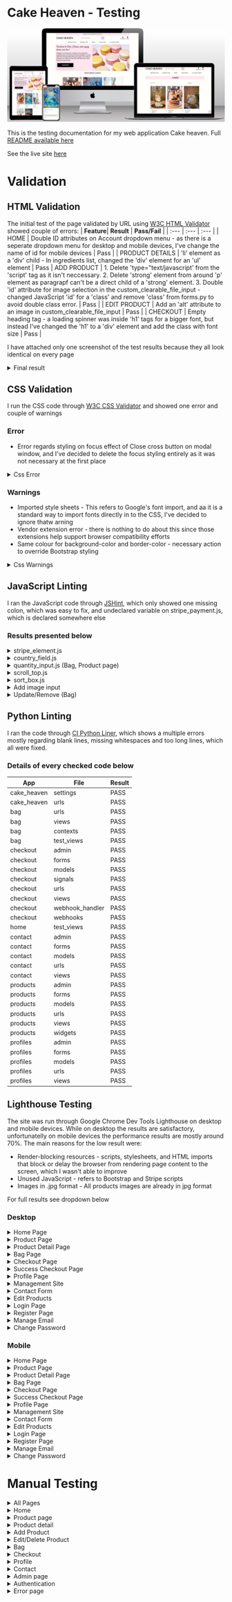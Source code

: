 # Cake Heaven - Testing

![MockUp](media/docs/mockup.png)

This is the testing documentation for my web application Cake heaven. Full [README available here](/README.md)

See the live site [here](https://cake-heaven-8414245a4be7.herokuapp.com/)

# Validation 
## HTML Validation
The initial test of the page validated by URL using [W3C HTML Validator](https://validator.w3.org/#validate_by_uri) showed couple of errors:
| **Feature**| **Result** | **Pass/Fail** |
| :--- | :--- | :--- |
| HOME | Double ID attributes on Account dropdown menu - as there is a seperate dropdown menu for desktop and mobile devices, I've change the name of id for mobile devices  | Pass |
| PRODUCT DETAILS | 'li' element as a 'div' child - In ingredients list, changed the 'div' element for an 'ul' element | Pass
| ADD PRODUCT | 1. Delete 'type="text/javascript' from the 'script' tag as it isn't neccessary. 2. Delete 'strong' element from around 'p' element as paragrapf can't be a direct child of a 'strong' element. 3. Double 'id' attribute for image selection in the custom_clearable_file_input - changed JavaScript 'id' for a 'class' and remove 'class' from forms.py to avoid double class error.  | Pass |
| EDIT PRODUCT | Add an 'alt' attribute to an image in custom_clearable_file_input | Pass |
| CHECKOUT | Empty heading tag - a loading spinner was inside 'h1' tags for a bigger font, but instead I've changed the 'h1' to a 'div' element and add the class with font size | Pass |

I have attached only one screenshot of the test results because they all look identical on every page

<details><summary>Final result</summary>
<img src="media/docs/htmlval.png">
</details>

## CSS Validation
I run the CSS code through [W3C CSS Validator](https://jigsaw.w3.org/css-validator/#validate_by_input) and showed one error and couple of warnings

### Error

* Error regards styling on focus effect of Close cross button on modal window, and I've decided to delete the focus styling entirely as it was not necessary at the first place

<details><summary>Css Error</summary>
<img src="media/docs/csserror.png">
</details>

### Warnings

* Imported style sheets - This refers to Google's font import, and aa it is a standard way to import fonts directly in to the CSS, I've decided to ignore thatw arning
* Vendor extension error - there is nothing to do about this since those extensions help support browser compatibility efforts 
* Same colour for background-color and border-color - necessary action to override Bootstrap styling

<details><summary>Css Warnings</summary>
<img src="media/docs/csswarning.png">
</details>

## JavaScript Linting
I ran the JavaScript code through [JSHint](https://jshint.com/), which only showed one missing colon, which was easy to fix, and undeclared variable on stripe_payment.js, which is declared somewhere else

### Results presented below

<details><summary>stripe_element.js</summary>
<img src="media/docs/stripejs.png">
</details>
<details><summary>country_field.js</summary>
<img src="media/docs/countryfield.png">
</details>
<details><summary>quantity_input.js (Bag, Product page)</summary>
<img src="media/docs/quantityjs.png">
</details>
<details><summary>scroll_top.js</summary>
<img src="media/docs/scrolltopjs.png">
</details>
<details><summary>sort_box.js</summary>
<img src="media/docs/sortbox.png">
</details>
<details><summary>Add image input</summary>
<img src="media/docs/addimage.png">
</details>
<details><summary>Update/Remove (Bag)</summary>
<img src="media/docs/updaterem.png">
</details>

## Python Linting
I ran the code through [CI Python Liner](https://pep8ci.herokuapp.com/), which shows a multiple errors mostly regarding blank lines, missing whitespaces and too long lines, which all were fixed.

### Details of every checked code below

| **App** | **File** | **Result** |
|---|---|---|
| cake_heaven | settings | PASS |
| cake_heaven | urls | PASS |
| bag | urls | PASS |
| bag | views | PASS |
| bag | contexts |  PASS |
| bag | test_views |  PASS |
| checkout | admin |  PASS |
| checkout | forms |  PASS |
| checkout | models | PASS |
| checkout | signals |  PASS |
| checkout | urls |  PASS |
| checkout | views |  PASS |
| checkout | webhook_handler |  PASS |
| checkout | webhooks |  PASS |
| home | test_views | PASS |
| contact | admin |  PASS |
| contact | forms |  PASS |
| contact | models |  PASS |
| contact | urls |  PASS |
| contact | views |  PASS |
| products | admin |  PASS |
| products | forms | PASS |
| products | models |  PASS |
| products | urls |  PASS |
| products | views |  PASS |
| products | widgets |  PASS |
| profiles | admin |  PASS |
| profiles | forms |  PASS |
| profiles | models |  PASS |
| profiles | urls |  PASS |
| profiles | views |  PASS |

## Lighthouse Testing
The site was run through Google Chrome Dev Tools Lighthouse on desktop and mobile devices. While on desktop the results are satisfactory, unfortunatelly on mobile devices the performance results are mostly around 70%. The main reasons for the low result were:
* Render-blocking resources - scripts, stylesheets, and HTML imports that block or delay the browser from rendering page content to the screen, which I wasn't able to improve
* Unused JavaScript - refers to Bootstrap and Stripe scripts
* Images in .jpg format - All products images are already in jpg format

For full results see dropdown below

### Desktop

<details><summary>Home Page</summary>
<img src="media/docs/homedes.png">
</details>
<details><summary>Product Page</summary>
<img src="media/docs/proddes.png">
</details>
<details><summary>Product Detail Page</summary>
<img src="media/docs/detaildes.png">
</details>
<details><summary>Bag Page</summary>
<img src="media/docs/bagdes.png">
</details>
<details><summary>Checkout Page</summary>
<img src="media/docs/checkoutdes.png">
</details>
<details><summary>Success Checkout Page</summary>
<img src="media/docs/succesdes.png">
</details>
<details><summary>Profile Page</summary>
<img src="media/docs/profilesdes.png">
</details>
<details><summary>Management Site</summary>
<img src="media/docs/managemdes.png">
</details>
<details><summary>Contact Form</summary>
<img src="media/docs/contactdes.png">
</details>
<details><summary>Edit Products</summary>
<img src="media/docs/editdes.png">
</details>
<details><summary>Login Page</summary>
<img src="media/docs/logindes.png">
</details>
<details><summary>Register Page</summary>
<img src="media/docs/registerdes.png">
</details>
<details><summary>Manage Email</summary>
<img src="media/docs/managedes".png>
</details>
<details><summary>Change Password</summary>
<img src="media/docs/changepassdes.png">
</details>


### Mobile

<details><summary>Home Page</summary>
<img src="media/docs/homemob.png">
</details>
<details><summary>Product Page</summary>
<img src="media/docs/prodmob.png">
</details>
<details><summary>Product Detail Page</summary>
<img src="media/docs/detailmob.png">
</details>
<details><summary>Bag Page</summary>
<img src="media/docs/bagmob.png">
</details>
<details><summary>Checkout Page</summary>
<img src="media/docs/checkoutmob.png">
</details>
<details><summary>Success Checkout Page</summary>
<img src="media/docs/successmob.png">
</details>
<details><summary>Profile Page</summary>
<img src="media/docs/profilesmob.png">
</details>
<details><summary>Management Site</summary>
<img src="media/docs/managemob.png">
</details>
<details><summary>Contact Form</summary>
<img src="media/docs/contactmob.png">
</details>
<details><summary>Edit Products</summary>
<img src="media/docs/editmob.png">
</details>
<details><summary>Login Page</summary>
<img src="media/docs/loginmob.png">
</details>
<details><summary>Register Page</summary>
<img src="media/docs/registermob.png">
</details>
<details><summary>Manage Email</summary>
<img src="media/docs/manageemailmob.png">
</details>
<details><summary>Change Password</summary>
<img src="media/docs/changepassmob.png">
</details>

# Manual Testing

<details><summary>All Pages</summary>
| **Test**| **Goal** | **Result** |
| :--- | :--- | :--- |
| Responsiveness | Page content appears and is fully responsive | Pass |
| Animated banner  | Display animation on all page sizes and devices  | Pass |
| Clickable logo | Clickable text logo redirects to the home page | Pass |
| Mobile home page button | Home page button on mobile devices redirects to the home page | Pass |
| Search box - empty | Redirects to the all products page with error message to enter search criteria | Pass |
| Search box - filled | Display searched product, or returns "0 Product found" if searched product does not exist | Pass |
| Mobile search box dropdown | On mobile devices clicked search icon triggers dropdown search box | Pass |
| Account dropdown | Clickable icon dropdowns nav links, which lead to correct pages  | Pass |
| Bag icon | Clickable bag icon leads to a bag page | Pass |
| Full bag icon | Icon changes for a full shopping bag | Pass |
| Category Navbar | Navlinks lead to correct pages and not hiding a 500 internal server error | Pass |
| Mobile hamburger menu | Mobile hamburger dropdown icon display all categories and leads to correct pages | Pass |
| Footer | Footer presents across all pages | Pass |
| Footer - Hover effect | Fading hover effect on links | Pass |
| Footer - Contact us link | Clicked link works properly and leads to correct page | Pass |
| Footer - Contact details | Telephone link provides call functionality. Email link opens email client with supplied address. | Pass |
| Footer - Social Links | Links clickable and open correct pages in separate tab | Pass |
| Scroll-up button | Appears after scrolling the page down, and when clicked scrolls page back up  | Pass |
</details>

<details><summary>Home</summary>
| **Test**| **Goal** | **Result** |
| :--- | :--- | :--- |
| Responsiveness | Page content appears and is fully responsive | Pass |
| Shop now button | Clicked leads to all products page | Pass |
| Featured Cakes | List of only featured products clicked directs to the product details page | Pass |
| Authentication Tests | Page is visible for all users, guests, registered and admin | Pass |
</details>

<details><summary>Product page</summary>
| **Test**| **Goal** | **Result** |
| :--- | :--- | :--- |
| Responsiveness | Page content appears and is fully responsive | Pass |
| Authentication Tests | Page is visible for all users, guests, registered and admin | Pass |
| Page links | All links are correct and leads to appriopriate pages | Pass |
| Products counter | Product count matches number of products on the page | Pass |
| Sorting | Sorting box sorts correct according to choosen option | Pass |
| Products card - Category links | Category links under the product image lead to correct category | Pass |
| Products Card - Rating view | Display rating according to the user's review rating | Pass |
| Products Card - Edit/Delete links | Only for admin user - Edit link leads to edit product page. Delete function display warning if admin is sure to delete the product, and then delete it | Pass |
| Product Card | Clicked directs to product detail page | Pass |
</details>

<details><summary>Product detail</summary>
| **Test**| **Goal** | **Result** |
| :--- | :--- | :--- |
| Responsiveness | Page content appears and is fully responsive | Pass |
| Authentication Tests | Page is visible for all users, guests, registered and admin | Pass |
| Category links | Category links under the product image lead to correct category | Pass |
| Rating view | Display rating according to the user's review rating | Pass |
| Edit/Delete links | Only for admin user - Edit link leads to edit product page. Delete function display warning if admin is sure to delete the product, and then delete it | Pass |
| Product description | Display products description with list of ingredients | Pass |
| Quantity input | Buttons are disabled when lower/upper limit is reached | Pass |
| Go back button | Leads to all products page | Pass |
| Add to bag button | Adds products to the bag, display success messgae with bag content summary and 'Chceckout' button| Pass |
| Checkout button | Leads to checkout page | Pass |
| Reviews box | Logged in user can rate the product and add one review per product. Attempting to add a second review will edit the first review | Pass |
| Reviews display | If the product contains any review, it will be displayed below a review box  | Pass |
</details>

<details><summary>Add Product</summary>
| **Test**| **Goal** | **Result** |
| :--- | :--- | :--- |
| Responsiveness | Page content appears and is fully responsive | Pass |
| Authentication Tests | Page only visible for and admin user, display warning for non admin user | Pass |
| Site Management - admin | Display Add product page with form | Pass |
| Category | Choose available category from the list | Pass |
| Fill the form | Fill all required fields  | Pass |
| Select image (non required) | Select image through the button, for product without the image, the default image will display | Pass |
| Add product button | Clicked, directs to added product detail page with a success message | Pass |
| Cancel button | Clicked, directs to all products page | Pass |
</details>

<details><summary>Edit/Delete Product</summary>
| **Test**| **Goal** | **Result** |
| :--- | :--- | :--- |
| Responsiveness | Page content appears and is fully responsive | Pass |
| Authentication Tests | Links only visible for and admin user, display warning for non admin user | Pass |
| Edit/Delete links | Available on products, and product detail pages | Pass |
| Edit product | Clicked link leads to edit product form page with alert message | Pass |
| Edit the form | Edit all fields that need editing  | Pass |
| Remove the image | Check the remove image box just for removing the image | Pass |
| Select image | Select new image, no need to remove the old one | Pass |
| Update product button | Clicked, directs to  the edited product detail page with succes message | Pass |
| Delete product | Clicked, displays modal message confirming deleting the product, clicked 'Delete' deletes the product and directs to all products page with a success message, clicked 'No' directs back to product detail page | Pass |
</details>

<details><summary>Bag</summary>
| **Test**| **Goal** | **Result** |
| :--- | :--- | :--- |
| Responsiveness | Page content appears and is fully responsive | Pass |
| Authentication Tests | Page is visible for all users, guests, registered and admin | Pass |
| Empty Bag | Clicked on empty bag icon, directs to the bag with 'empy bag' message, and button to kepp shopping | Pass |
| Keep shopping button | Clicked, directs to all product page | Pass |
| Full bag icon | When product in the bag, the bag icon changes | Pass |
| Bag page | Display summary of item added to the bag | Pass |
| Quantity input | Change the quantity of ordered item and update | Pass |
| Remove item | Remove link removes item from the bag and update the bag content with a success message| Pass |
| Bag total | Calculate the total amount of ordered items | Pass |
| Delivery charge | Calculate the 10% of the total amount | Pass |
| Grand total | Bag total + delivery cost | Pass |
| Free delivery threshold | “Spend £— more” message appears when total is under free delivery threshold | Pass |
| Keep shopping button | Directs to all product page | Pass |
| Secure Checkout button | Directs to the checkout page | Pass |
</details>

<details><summary>Checkout</summary>
| **Test**| **Goal** | **Result** |
| :--- | :--- | :--- |
| Responsiveness | Page content appears and is fully responsive | Pass |
| Authentication Tests | Page is visible for all users, guests, registered and admin | Pass |
| User details form | Form for user's details, filled for logged in users | Pass |
| Links to register/login | For guest users links leads to sign in/up pages | Pass |
| Save info checkbox | Checkbox to save details for logged in users  | Pass |
| Contact Form | Link leads to contact form page | Pass |
| Payment field | Secure payment function | Pass |
| Valid form submission | Form is disabled while page is processing order & loading icon appears | Pass |
| Valid form submission - order created | Successful form submission creates an order in the database | Pass |
| Valid form submission - 3D Authentication | Successful form submission using the Stripe Authenticate card number brings up the Stripe authentication popup | Pass |
| Valid form submission - 3D Authentication | Clicking ‘complete’ on authentication popup puts the order and payment through successfully | Pass |
| Valid form submission - 3D Authentication | Clicking cancel or fail on authentication returns user to form with details filled in and an error message. Order is not created | Pass |
| Order created in webhook backup | Any failure to create order during valid submission will result in order being created by the web hook. Only 1 order is created | Pass |
| Invalid form submission - user details | Logged in user cannot submit form with invalid information | Pass |
| Invalid form submission - payment info | Errors in card info are reflected in text below the payment form | Pass |
| Invalid form submission - order not created | Any submission with errors in form or incomplete information doesn’t create an order in the database | Pass |
| Confirmation email | Email is sent to email address provided by user on successful checkout submission | Pass |
| Orded confirmation page | User is directed to the order confirmation page with order summary and a success message | Pass |
| Keep shopping button | Directs to all products page | Pass |
| Order added to profile page | For registered users order is add to his order summary on profile page | Pass |
</details>

<details><summary>Profile</summary>
| **Test**| **Goal** | **Result** |
| :--- | :--- | :--- |
| Responsiveness | Page content appears and is fully responsive | Pass |
| Authentication Tests | Page is visible only for registered users | Pass |
| Welcome Header | Welcome header display name of the user| Pass |
| Delivery form | Form with saved delivery info | Pass |
| Update information button | Clicked, updates user informations | Pass |
| Order history | Display all user's orders | Pass |
| Order number | Clicked, directs to the this order summary page with an alert message | Pass |
| Order history | Available only for user who placed this order | Pass |
| Back to profile button | Clicked, leads back to the profile page | Pass |
</details>

<details><summary>Contact</summary>
| **Test**| **Goal** | **Result** |
| :--- | :--- | :--- |
| Responsiveness | Page content appears and is fully responsive | Pass |
| Authentication Tests | Page is visible for all users, guests, registered and admin | Pass |
| Form | All fields are required | Pass |
| Cancel button | Clicked, redirect to the all products page | Pass |
| Send button | Clicked, send a message to the company email, and redirects to the Thank you page | Pass |
| Thank you page | Display confirmation of sending the message with two links | Pass |
| Contact page link | Go back to the contact oage for another inquiry | Pass |
| Keep shoppin link | Leads to the all products page | Pass |
</details>

<details><summary>Admin page</summary>
| **Test**| **Goal** | **Result** |
| :--- | :--- | :--- |
| Responsiveness | Page content appears and is fully responsive | Pass |
| Page Content | Accessible by typing /admin to the url address | Pass |
| Authentication Tests | Page is visible only for user with admin password | Pass |
| Review | Display list of products which contain a review | Pass |
| Display review | Clicked on product's name display the review  | Pass |
| Review content | Name of reviewed product, rating, review text and created by | Pass |
| Edit review | Admin is able to edit any part of the review | Pass |
| Delete review | Admin is able to delete any review | Pass |
</details>

<details><summary>Authentication</summary>

| **Test**| **Goal** | **Result** |
| :--- | :--- | :--- |
| Responsiveness | Page content appears and is fully responsive | Pass |
| Sign In Page | Contains user form, 'Remember me' checkbox, 'Home' and 'Sign in' buttons and 'Forgot Password' link. All features are clickable and leads to appropriate pages| Pass |
| Sign In | Only logged out users can access page. Already logged in user is directed to the home page | Pass |
| Sign in - unverified user | Unverified user is directed to the Verify email page, and can not log in | Pass |
| Sign in - user form | All fields required | Pass |
| Sign in - user form | Incorrect username/email address or password results in error message, and user cannot log in | Pass |
| Sign up page | Only logged out users can access page. Already logged in user is directed to the home page | Pass |
| Sign up page | Contains 'Sign in' link for already registered user, an user form, and 'Sign up' button which redirect to 'Verify email' page | Pass |
| Sign up - user form | All fields required | Pass |
| Sign up Page - Success | Successful form submission creates a new user on the database - user email is unverified | Pass |
| Sign up Page - Success | Successful form submission sends an email to the user to verifyhis address | Pass |
| Verify email | Email confirmation link redirects user to page to verify email address | Pass |
| Verify email | Clicking on ‘confirm’ on confirm email address page confirms the user’s email | Pass |
| Register Page - Success | Once registered user can now sign in to site with new credentials | Pass |
| Sign Out | Only logged in users can access page. For logged out users page reloads | Pass |
| To sign out | Click on sign out directs user to confirmation page. Clicking on ‘sign out’ button signs user out and clears current bag. Display a success message | Pass |
| Manage Email | Only for logged in users, accessible through profile page, allows user to manage his email address | Pass |
| Change Password | Only for logged in users, accessible through profile page, allows user to change his password | Pass |
</details>

<details><summary>Error page</summary>

| **Test**| **Goal** | **Result** |
| :--- | :--- | :--- |
| Responsiveness | Page content appears and is fully responsive | Pass |
| Authentication Tests | Page is visible for all users, guests, registered and admin | Pass |
| Go Home button | Clicked redirects back to home page | Pass |
</details>